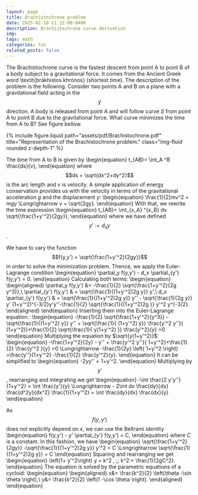 ```yaml
---
layout: page
title: Brachistochrone problem
date: 2025-02-10 11:12:00-0400
description: Brachistochrone curve derivation
img: 
tags: math
categories: fun
related_posts: false
---
```



The Brachistochrone curve is the fastest descent from point A to point B of a body subject to a gravitational force. It comes from the Ancient Greek word  \textit{brákhistos khrónos} (shortest time). The description of the problem is the following. Consider two points A and B on a plane with a gravitational field acting in the $$\hat{y}$$ direction. A body is released from point A and will follow curve $S$ from point A to point B due to the gravitational force. What curve minimizes the time from A to B? See figure bellow. 


<div class="row justify-content-sm-center">
    <div class="col-sm-8 mt-3 mt-md-0">
        {% include figure.liquid path="assets/pdf/Brachistochrone.pdf" title="Representation of the Brachistochrone problem." class="img-fluid rounded z-depth-1" %}
</div>



The time from A to B is given by 
\begin{equation}
    t_{AB}= \int_A ^B \frac{ds}{v},
\end{equation}
where $$ds = \sqrt{dx^2+dy^2}$$ is the arc length and $v$ is velocity. A simple application of energy conservation provides us with the velocity in terms of the gravitational acceleration $g$ and the displacement $y$:
\begin{equation}
    \frac{1}{2}mv^2 = mgy \Longrightarrow v = \sqrt{2gy}.
\end{equation}
With that, we rewrite the time expression 
\begin{equation}
    t_{AB}= \int_{x_A} ^{x_B} dx \sqrt{\frac{1+y'^2}{2gy}},
\end{equation}
where we have defined $$y':= d_x y$$. 

We have to vary the function $$f(y,y') = \sqrt{\frac{1+y'^2}{2gy}}$$ in order to solve the minimization problem. Thence, we apply the Euler-Lagrange condition 
\begin{equation}
    \partial_y f(y,y') - d_x \partial_{y'} f(y,y') = 0.
\end{equation}
Calculating both terms: 
\begin{equation}
    \begin{aligned}
        \partial_y f(y,y') &= -\frac{1}{2} \sqrt{\frac{1+y'^2}{2g y^3}},\\
        \partial_{y'} f(y,y') & = \sqrt{\frac{1}{(1+y'^2)2g y}} y',\\
        d_x \partial_{y'} f(y,y') & = \sqrt{\frac{1}{(1+y'^2)2g y}} y'' - \sqrt{\frac{1}{2g y}} y' (1+y'^2)^{-3/2}y'y''-\frac{1}{2}  \sqrt{\frac{1}{(1+y'^2)2g }} y'^2 y^{-3/2}.
    \end{aligned}
\end{equation}
Inserting them into the Euler-Lagrange equation.:
\begin{equation}
    -\frac{1}{2} \sqrt{\frac{1+y'^2}{y^3}} - \sqrt{\frac{1}{(1+y'^2) y}} y'' + \sqrt{\frac{1}{  (1+y'^2) y}}  \frac{y'^2 y''}{ (1+y'^2)}+\frac{1}{2}  \sqrt{\frac{1}{ y(1+y'^2) }} \frac{y'^2}{y} =0
\end{equation}
Multiplying the equation by $\sqrt{y(1+y'^2)}$: 
\begin{equation}
    -\frac{1+y'^2}{2y}  -   y'' +   \frac{y'^2 y''}{ 1+y'^2}+\frac{1}{2}     \frac{y'^2 }{y} =0 
    \Longrightarrow  -\frac{1}{2y} \left( 1+y'^2 \right) =\frac{y''}{1+y'^2} -\frac{1}{2} \frac{y'^2}{y}.
\end{equation}
It can be simplified to 
\begin{equation}
    -2yy'' = 1+y'^2.
\end{equation}
Multiplying by $$y'$$, rearranging and integrating   we get 
\begin{equation}
    -\int \frac{2 y'y''}{1+y'^2} = \int \frac{y'}{y} \Longrightarrow     - 2\int dx \frac{dy}{dx}   \frac{d^2y}{dx^2}  \frac{1}{1+y'^2} = \int \frac{dy}{dx} \frac{dx}{y}
\end{equation}




As $$f(y,y')$$ does not explicitly depend on $x$, we can use the Beltrami identity 
\begin{equation}
    f(y,y') - y' \partial_{y'} f(y,y')  = C,
\end{equation}
where $C$ is a constant. In this fashion, we have 
\begin{equation}
    \sqrt{\frac{1+y'^2}{2gy}} -\sqrt{\frac{1}{(1+y'^2)2g y}} y'^2 = C \Longrightarrow     \sqrt{\frac{1}{(1+y'^2)2g y}}   = C
\end{equation}
Squaring and rearranging we get 
\begin{equation}
    \left(1+ y'^2\right) y = k^2 \, ;\; k^2:= \frac{1}{2gC^2}.
\end{equation}
The equation is solved by the parametric equations of a cycloid:
\begin{equation}
    \begin{aligned}
        x&= \frac{k^2}{2} \left(\theta -\sin \theta \right),\\
        y&= \frac{k^2}{2} \left(1 -\cos \theta \right).
    \end{aligned}
\end{equation}